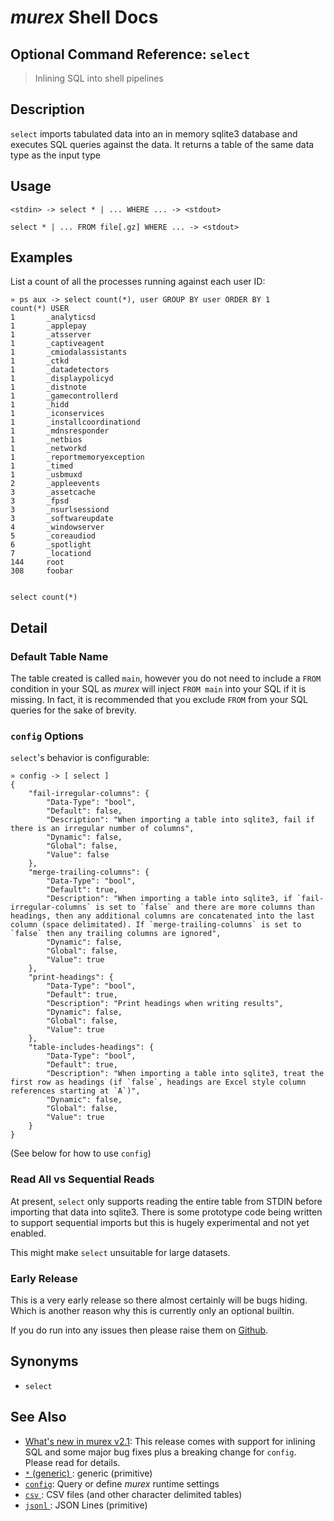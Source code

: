 # _murex_ Shell Docs

## Optional Command Reference: `select` 

> Inlining SQL into shell pipelines

## Description

`select` imports tabulated data into an in memory sqlite3 database and
executes SQL queries against the data. It returns a table of the same
data type as the input type

## Usage

    <stdin> -> select * | ... WHERE ... -> <stdout>
    
    select * | ... FROM file[.gz] WHERE ... -> <stdout>

## Examples

List a count of all the processes running against each user ID:

    » ps aux -> select count(*), user GROUP BY user ORDER BY 1
    count(*) USER
    1       _analyticsd
    1       _applepay
    1       _atsserver
    1       _captiveagent
    1       _cmiodalassistants
    1       _ctkd
    1       _datadetectors
    1       _displaypolicyd
    1       _distnote
    1       _gamecontrollerd
    1       _hidd
    1       _iconservices
    1       _installcoordinationd
    1       _mdnsresponder
    1       _netbios
    1       _networkd
    1       _reportmemoryexception
    1       _timed
    1       _usbmuxd
    2       _appleevents
    3       _assetcache
    3       _fpsd
    3       _nsurlsessiond
    3       _softwareupdate
    4       _windowserver
    5       _coreaudiod
    6       _spotlight
    7       _locationd
    144     root
    308     foobar
    
    
    select count(*)

## Detail

### Default Table Name

The table created is called `main`, however you do not need to include a `FROM`
condition in your SQL as _murex_ will inject `FROM main` into your SQL if it is
missing. In fact, it is recommended that you exclude `FROM` from your SQL
queries for the sake of brevity.

### `config` Options

`select`'s behavior is configurable:

    » config -> [ select ]
    {
        "fail-irregular-columns": {
            "Data-Type": "bool",
            "Default": false,
            "Description": "When importing a table into sqlite3, fail if there is an irregular number of columns",
            "Dynamic": false,
            "Global": false,
            "Value": false
        },
        "merge-trailing-columns": {
            "Data-Type": "bool",
            "Default": true,
            "Description": "When importing a table into sqlite3, if `fail-irregular-columns` is set to `false` and there are more columns than headings, then any additional columns are concatenated into the last column (space delimitated). If `merge-trailing-columns` is set to `false` then any trailing columns are ignored",
            "Dynamic": false,
            "Global": false,
            "Value": true
        },
        "print-headings": {
            "Data-Type": "bool",
            "Default": true,
            "Description": "Print headings when writing results",
            "Dynamic": false,
            "Global": false,
            "Value": true
        },
        "table-includes-headings": {
            "Data-Type": "bool",
            "Default": true,
            "Description": "When importing a table into sqlite3, treat the first row as headings (if `false`, headings are Excel style column references starting at `A`)",
            "Dynamic": false,
            "Global": false,
            "Value": true
        }
    }
    
(See below for how to use `config`)

### Read All vs Sequential Reads

At present, `select` only supports reading the entire table from STDIN before
importing that data into sqlite3. There is some prototype code being written to
support sequential imports but this is hugely experimental and not yet enabled.

This might make `select` unsuitable for large datasets.

### Early Release

This is a very early release so there almost certainly will be bugs hiding.
Which is another reason why this is currently only an optional builtin.

If you do run into any issues then please raise them on [Github](https://github.com/lmorg/murex/issues).

## Synonyms

* `select`


## See Also

* [What's new in murex v2.1](../changelog/v2.1.md):
  This release comes with support for inlining SQL and some major bug fixes plus a breaking change for `config`. Please read for details.
* [`*` (generic) ](../types/generic.md):
  generic (primitive)
* [`config`](../commands/config.md):
  Query or define _murex_ runtime settings
* [`csv` ](../types/csv.md):
  CSV files (and other character delimited tables)
* [`jsonl` ](../types/jsonl.md):
  JSON Lines (primitive)